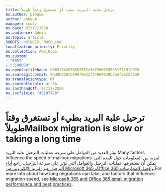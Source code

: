 ```yaml
---
title: ترحيل علبة البريد بطيء أو تستغرق وقتاً طويلاً
ms.author: pebaum
author: pebaum
manager: scotv
ms.date: 07/17/2020
ms.audience: Admin
ms.topic: article
ROBOTS: NOINDEX, NOFOLLOW
localization_priority: Priority
ms.collection: Adm_O365
ms.custom:
- "6051"
- "3500008"
ms.openlocfilehash: b065f8b2836507052e3b796602055317729fb970
ms.sourcegitcommit: 9ed8b920cb598f9e22f54964029b3bef8e22a630
ms.translationtype: MT
ms.contentlocale: ar-SA
ms.lasthandoff: 07/17/2020
ms.locfileid: "45197728"
---
```

# <a name="mailbox-migration-is-slow-or-taking-a-long-time"></a><span data-ttu-id="df88d-102">ترحيل علبة البريد بطيء أو تستغرق وقتاً طويلاً</span><span class="sxs-lookup"><span data-stu-id="df88d-102">Mailbox migration is slow or taking a long time</span></span>

<span data-ttu-id="df88d-103">تؤثر العديد من العوامل على سرعة عمليات الترحيل علبة البريد.</span><span class="sxs-lookup"><span data-stu-id="df88d-103">Many factors influence the speed of mailbox migrations.</span></span> <span data-ttu-id="df88d-104">لمزيد من المعلومات حول المدة التي يمكن أن تستغرقها عمليات الترحيل والعوامل التي تؤثر على سرعة الترحيل، راجع [أداء الترحيل عبر البريد الإلكتروني من Microsoft 365 وOffice 365 وأفضل الممارسات](https://docs.microsoft.com/exchange/mailbox-migration/office-365-migration-best-practices).</span><span class="sxs-lookup"><span data-stu-id="df88d-104">For more info about how long migrations can take, and factors that influence migration speed, see [Microsoft 365 and Office 365 email migration performance and best practices](https://docs.microsoft.com/exchange/mailbox-migration/office-365-migration-best-practices).</span></span>